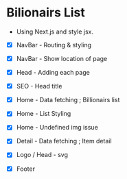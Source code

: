 # Bilionairs List

- Using Next.js and style jsx.



- [x] NavBar - Routing & styling
- [x] NavBar - Show location of page

- [x] Head - Adding each page
- [x] SEO - Head title

- [x] Home - Data fetching ; Billionairs list
- [x] Home - List Styling
- [x] Home - Undefined img issue

- [x] Detail - Data fetching ; Item detail
- [x] Logo / Head - svg 
- [x] Footer 

